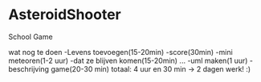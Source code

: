 # AsteroidShooter
School Game

wat nog te doen
    -Levens toevoegen(15-20min)
    -score(30min)
    -mini meteoren(1-2 uur)
    -dat ze blijven komen(15-20min)
    ...
    -uml maken(1 uur)
    -beschrijving game(20-30 min)
    totaal: 4 uur en 30 min -> 2 dagen werk! :)
    